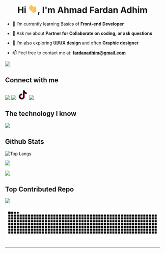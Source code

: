 <h1 align="center">Hi <img src="https://raw.githubusercontent.com/ABSphreak/ABSphreak/master/gifs/Hi.gif" width="30">, I'm Ahmad Fardan Adhim</h1>

- 🌱 I’m currently learning Basics of **Front-end Developer**
  
- 💬 Ask me about **Partner for Collaborate on coding, or ask questions**
  
- 🧠 I’m also exploring **UI/UX design** and often **Graphic designer**
  
- 📫 Feel free to contact me at: **fardanadhim@gmail.com**

  
![](https://komarev.com/ghpvc/?username=dimcodes1&style=for-the-badge)

<h2>Connect with me</h2>

[<img src="https://skillicons.dev/icons?i=instagram" width="34">](https://instagram.com/ddrinim)
[<img src="https://go-skill-icons.vercel.app/api/icons?i=youtube" width="34">](https://youtube.com/@vvrdim)
[<img src="https://raw.githubusercontent.com/CLorant/readme-social-icons/main/large/colored/tiktok.svg" width="34">](https://tiktok.com/@vvrdim)
[<img src="https://skillicons.dev/icons?i=gmail&theme=light" width="34">](mailto:fardanadhim@gmail.com)

<h2>The technology I know</h2>

<img src="https://skillicons.dev/icons?i=html,css,js,cpp,firebase,supabase,github,vscode,netlify,cloudflare,bootstrap,vercel,jquery,wordpress,canva,portfolio,apache,chakra&perline=9" width="600"/>

<h2>Github Stats</h2>

![Top Langs](https://github-readme-stats.vercel.app/api/top-langs/?username=dimcodes&layout=compact&theme=transparent)

![](https://github-readme-stats.vercel.app/api?username=dimcodes&theme=transparent&hide_border=false&include_all_commits=true&count_private=false)<br/>

![](https://nirzak-streak-stats.vercel.app/?user=dimcodes&theme=transparent&hide_border=false)<br/>

<h2>Top Contributed Repo</h2>

![](https://github-contributor-stats.vercel.app/api?username=dimcodes&limit=5&theme=transparent&combine_all_yearly_contributions=true)

<p align="center">
  <picture>
    <source media="(prefers-color-scheme: dark)" srcset="https://raw.githubusercontent.com/dimcodes/dimcodes/output/github-snake.svg">
    <source media="(prefers-color-scheme: light)" srcset="https://raw.githubusercontent.com/dimcodes/dimcodes/output/github-snake-dark.svg">
    <img alt="github-snake" src="https://raw.githubusercontent.com/dimcodes/dimcodes/output/github-snake.svg" width="1000">
  </picture>
</p>

---
